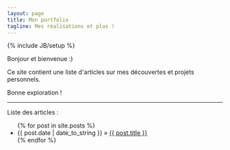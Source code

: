 ```yaml
---
layout: page
title: Mon portfolio
tagline: Mes réalisations et plus !
---
```

{% include JB/setup %}

Bonjour et bienvenue :)

Ce site contient une liste d'articles sur mes découvertes et projets personnels.

Bonne exploration !

***

Liste des articles :

<ul class="posts">
  {% for post in site.posts %}
    <li><span>{{ post.date | date_to_string }}</span> &raquo; <a href="{{ BASE_PATH }}{{ post.url }}">{{ post.title }}</a></li>
  {% endfor %}
</ul>
